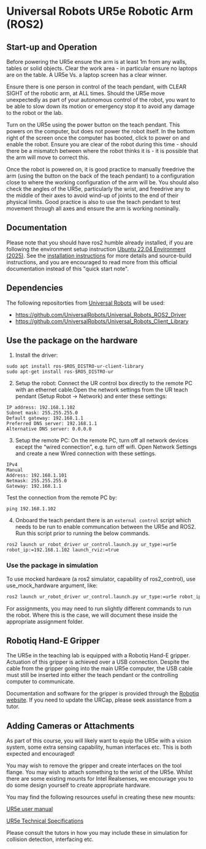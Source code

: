 # Universal Robots UR5e Robotic Arm (ROS2)

## Start-up and Operation
Before powering the UR5e ensure the arm is at least 1m from any walls, tables or solid objects. Clear the work area - in particular ensure no laptops are on the table. A UR5e Vs. a laptop screen has a clear winner.

Ensure there is one person in control of the teach pendant, with CLEAR SIGHT of the robotic arm, at ALL times. Should the UR5e move unexpectedly as part of your autonomous control of the robot, you want to be able to slow down its motion or emergency stop it to avoid any damage to the robot or the lab.

Turn on the UR5e using the power button on the teach pendant. This powers on the computer, but does not power the robot itself. In the bottom right of the screen once the computer has booted, click to power on and enable the robot. Ensure you are clear of the robot during this time - should there be a mismatch between where the robot thinks it is - it is possible that the arm will move to correct this.

Once the robot is powered on, it is good practice to manually freedrive the arm (using the button on the back of the teach pendant) to a configuration close to where the working configuration of the arm will be. You should also check the angles of the UR5e, particularly the wrist, and freedrive any to the middle of their axes to avoid wind-up of joints to the end of their physical limits. Good practice is also to use the teach pendant to test movement through all axes and ensure the arm is working nominally.


## Documentation
Please note that you should have ros2 humble already installed, if you are following the environment setup instruction [Ubuntu 22.04 Environment (2025)](../environment/22_04_ros2_humble.md). See the [installation instructions](https://docs.universal-robots.com/Universal_Robots_ROS2_Documentation/doc/ur_robot_driver/ur_robot_driver/doc/installation/installation.html) for more details and source-build instructions, and you are encouraged to read more from this official documentation instead of this "quick start note".


## Dependencies
The following repositorties from [Universal Robots](https://github.com/UniversalRobots) will be used: 
 - https://github.com/UniversalRobots/Universal_Robots_ROS2_Driver
 - https://github.com/UniversalRobots/Universal_Robots_Client_Library



## Use the package on the hardware
1. Install the driver:
```
sudo apt install ros-$ROS_DISTRO-ur-client-library
sudo apt-get install ros-$ROS_DISTRO-ur
```

2. Setup the robot: 
Connect the UR control box directly to the remote PC with an ethernet cable.Open the network settings from the UR teach pendant (Setup Robot -> Network) and enter these settings:
```
IP address: 192.168.1.102
Subnet mask: 255.255.255.0
Default gateway: 192.168.1.1
Preferred DNS server: 192.168.1.1
Alternative DNS server: 0.0.0.0
```

3. Setup the remote PC: 
On the remote PC, turn off all network devices except the “wired connection”, e.g. turn off wifi. Open Network Settings and create a new Wired connection with these settings. 
```
IPv4
Manual
Address: 192.168.1.101
Netmask: 255.255.255.0
Gateway: 192.168.1.1
```

Test the connection from the remote PC by: 
```
ping 192.168.1.102
```

4. Onboard the teach pendant there is an `external control` script which needs to be run to enable communcation between the UR5e and ROS2. Run this script prior to running the below commands.
```
ros2 launch ur_robot_driver ur_control.launch.py ur_type:=ur5e robot_ip:=192.168.1.102 launch_rviz:=true
```

### Use the package in simulation
To use mocked hardware (a ros2 simulator, capability of ros2_control), use use_mock_hardware argument, like:
```bash
ros2 launch ur_robot_driver ur_control.launch.py ur_type:=ur5e robot_ip:=<IP_OF_THE_ROBOT> use_mock_hardware:=true
```

For assignments, you may need to run slightly different commands to run the robot. Where this is the case, we will document these inside the appropriate assignment folder.

## Robotiq Hand-E Gripper
The UR5e in the teaching lab is equipped with a Robotiq Hand-E gripper. Actuation of this gripper is achieved over a USB connection. Despite the cable from the gripper going into the main UR5e computer, the USB cable must still be inserted into either the teach pendant or the controlling computer to communicate.

Documentation and software for the gripper is provided through the [Robotiq website](https://robotiq.com/support/hand-e-adaptive-robot-gripper). If you need to update the URCap, please seek assistance from a tutor.

<!-- To run the gripper, you will need to execute the following (all in separate terminals).
```bash
# This creates the ROS node for the gripper.
rosrun robotiq_2f_gripper_control Robotiq2FGripperRtuNode.py /dev/ttyUSB0

# If the above fails, you will need to update permissions of the USB connection. 
# Note you will need a tutor to run this command from the lab PCs
sudo chmod 777 /dev/ttyUSB0
```
The above creates a ROS node, you may then link the hardware to your Gazebo simulation.
```bash
# Execute the below, then type 'r' enter, 'a' enter.
rosrun robotiq_2f_gripper_control Robotiq2FGripperSimpleController.py

# This links to Gazebo.
roslaunch gazebo_ros_link_attacher test_attacher.launch
``` -->

## Adding Cameras or Attachments
As part of this course, you will likely want to equip the UR5e with a vision system, some extra sensing capability, human interfaces etc. This is both expected and encouraged!

You may wish to remove the gripper and create interfaces on the tool flange. You may wish to attach something to the wrist of the UR5e. Whilst there are some existing mounts for Intel Realsenses, we encourage you to do some design yourself to create appropriate hardware.

You may find the following resources useful in creating these new mounts:

[UR5e user manual](https://s3-eu-west-1.amazonaws.com/ur-support-site/40971/UR5e_User_Manual_en_Global.pdf)

[UR5e Technical Specifications](https://www.universal-robots.com/media/1807465/ur5e-rgb-fact-sheet-landscape-a4.pdf)

Please consult the tutors in how you may include these in simulation for collision detection, interfacing etc.
